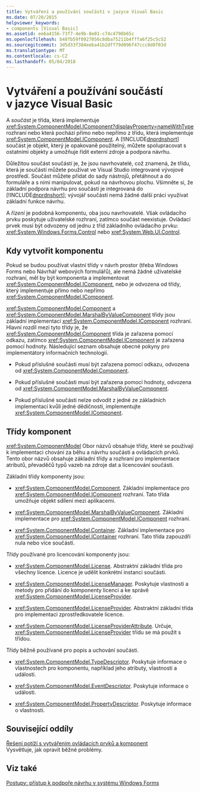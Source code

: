 ```yaml
---
title: Vytváření a používání součástí v jazyce Visual Basic
ms.date: 07/20/2015
helpviewer_keywords:
- components [Visual Basic]
ms.assetid: ee6a4156-73f7-4e9b-8e01-c74c4798b65c
ms.openlocfilehash: b48fb59f0927056c8dba75211b4fffa6f25c5c52
ms.sourcegitcommit: 3d5d33f384eeba41b2dff79d096f47ccc8d8f03d
ms.translationtype: MT
ms.contentlocale: cs-CZ
ms.lasthandoff: 05/04/2018
---
```

# <a name="creating-and-using-components-in-visual-basic"></a>Vytváření a používání součástí v jazyce Visual Basic
A *součást* je třída, která implementuje <xref:System.ComponentModel.IComponent?displayProperty=nameWithType> rozhraní nebo která pochází přímo nebo nepřímo z třídu, která implementuje <xref:System.ComponentModel.IComponent>. A [!INCLUDE[dnprdnshort](~/includes/dnprdnshort-md.md)] součást je objekt, který je opakovaně použitelný, můžete spolupracovat s ostatními objekty a umožňuje řídit externí zdroje a podpora návrhu.  
  
 Důležitou součást součástí je, že jsou navrhovatelé, což znamená, že třídu, která je součástí můžete používat ve Visual Studio integrované vývojové prostředí. Součást můžete přidat do sady nástrojů, přetáhnout a do formuláře a s nimi manipulovat, pokud na návrhovou plochu. Všimněte si, že základní podpora návrhu pro součásti je integrovaná do [!INCLUDE[dnprdnshort](~/includes/dnprdnshort-md.md)]; vývojář součástí nemá žádné další práci využívat základní funkce návrhu.  
  
 A *řízení* je podobná komponentu, oba jsou navrhovatelé. Však ovládacího prvku poskytuje uživatelské rozhraní, zatímco součást neexistuje. Ovládací prvek musí být odvozeny od jednu z tříd základního ovládacího prvku: <xref:System.Windows.Forms.Control> nebo <xref:System.Web.UI.Control>.  
  
## <a name="when-to-create-a-component"></a>Kdy vytvořit komponentu  
 Pokud se budou používat vlastní třídy v návrh prostor (třeba Windows Forms nebo Návrhář webových formulářů), ale nemá žádné uživatelské rozhraní, měl by být komponenta a implementovat <xref:System.ComponentModel.IComponent>, nebo je odvozena od třídy, který implementuje přímo nebo nepřímo <xref:System.ComponentModel.IComponent>.  
  
 <xref:System.ComponentModel.Component> a <xref:System.ComponentModel.MarshalByValueComponent> třídy jsou základní implementací <xref:System.ComponentModel.IComponent> rozhraní. Hlavní rozdíl mezi tyto třídy je, že <xref:System.ComponentModel.Component> třída je zařazena pomocí odkazu, zatímco <xref:System.ComponentModel.IComponent> je zařazena pomocí hodnoty. Následující seznam obsahuje obecné pokyny pro implementátory informačních technologií.  
  
-   Pokud příslušné součásti musí být zařazena pomocí odkazu, odvozena od <xref:System.ComponentModel.Component>.  
  
-   Pokud příslušné součásti musí být zařazena pomocí hodnoty, odvozena od <xref:System.ComponentModel.MarshalByValueComponent>.  
  
-   Pokud příslušné součásti nelze odvodit z jedné ze základních implementací kvůli jedné dědičnosti, implementujte <xref:System.ComponentModel.IComponent>.  
  
## <a name="component-classes"></a>Třídy komponent  
 <xref:System.ComponentModel> Obor názvů obsahuje třídy, které se používají k implementaci chování za běhu a návrhu součásti a ovládacích prvků. Tento obor názvů obsahuje základní třídy a rozhraní pro implementace atributů, převaděčů typů vazeb na zdroje dat a licencování součásti.  
  
 Základní třídy komponenty jsou:  
  
-   <xref:System.ComponentModel.Component>. Základní implementace pro <xref:System.ComponentModel.IComponent> rozhraní. Tato třída umožňuje objekt sdílení mezi aplikacemi.  
  
-   <xref:System.ComponentModel.MarshalByValueComponent>. Základní implementace pro <xref:System.ComponentModel.IComponent> rozhraní.  
  
-   <xref:System.ComponentModel.Container>. Základní implementace pro <xref:System.ComponentModel.IContainer> rozhraní. Tato třída zapouzdří nula nebo více součástí.  
  
 Třídy používané pro licencování komponenty jsou:  
  
-   <xref:System.ComponentModel.License>. Abstraktní základní třída pro všechny licence. Licence je udělit konkrétní instanci součásti.  
  
-   <xref:System.ComponentModel.LicenseManager>. Poskytuje vlastnosti a metody pro přidání do komponenty licenci a ke správě <xref:System.ComponentModel.LicenseProvider>.  
  
-   <xref:System.ComponentModel.LicenseProvider>. Abstraktní základní třída pro implementaci zprostředkovatele licence.  
  
-   <xref:System.ComponentModel.LicenseProviderAttribute>. Určuje, <xref:System.ComponentModel.LicenseProvider> třídu se má použít s třídou.  
  
 Třídy běžně používané pro popis a uchování součásti.  
  
-   <xref:System.ComponentModel.TypeDescriptor>. Poskytuje informace o vlastnostech pro komponentu, například jeho atributy, vlastnosti a události.  
  
-   <xref:System.ComponentModel.EventDescriptor>. Poskytuje informace o události.  
  
-   <xref:System.ComponentModel.PropertyDescriptor>. Poskytuje informace o vlastnosti.  
  
## <a name="related-sections"></a>Související oddíly  
 [Řešení potíží s vytvářením ovládacích prvků a komponent](../../framework/winforms/controls/troubleshooting-control-and-component-authoring.md)  
 Vysvětluje, jak opravit běžné problémy.  
  
## <a name="see-also"></a>Viz také  
 [Postupy: přístup k podpoře návrhu v systému Windows Forms](../../framework/winforms/controls/developing-windows-forms-controls-at-design-time.md)  
 
